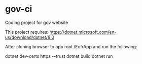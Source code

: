 # gov-ci
Coding project for gov website

This project requires:
https://dotnet.microsoft.com/en-us/download/dotnet/8.0

After cloning browser to app root /EcfrApp and run the following:

dotnet dev-certs https --trust
dotnet build
dotnet run
